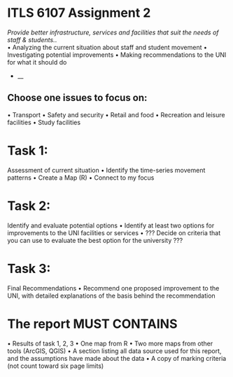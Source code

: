 # ITLS 6107 Assignment 2
_Provide better infrastructure, services and facilities that suit the needs of staff & students._.   
•	Analyzing the current situation about staff and student movement
•	Investigating potential improvements 
•	Making recommendations to the UNI for what it should do

* __

## Choose one issues to focus on:
•	Transport
•	Safety and security
•	Retail and food
•	Recreation and leisure facilities
•	Study facilities


# Task 1:
Assessment of current situation
•	Identify the time-series movement patterns
•	Create a Map (R)
•	Connect to my focus

# Task 2:
Identify and evaluate potential options
•	Identify at least two options for improvements to the UNI facilities or services
•	??? Decide on criteria that you can use to evaluate the best option for the university ???

# Task 3:
Final Recommendations
•	Recommend one proposed improvement to the UNI, with detailed explanations of the basis behind the recommendation

# The report MUST CONTAINS 
•	Results of task 1, 2, 3
•	One map from R
•	Two more maps from other tools (ArcGIS, QGIS)
•	A section listing all data source used for this report, and the assumptions have made about the data
•	A copy of marking criteria (not count toward six page limits)
